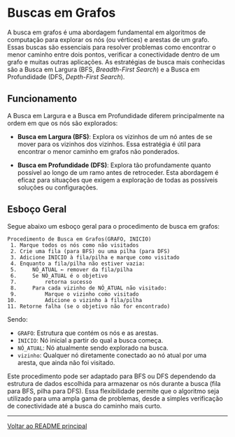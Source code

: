 # Buscas em Grafos

A busca em grafos é uma abordagem fundamental em algoritmos de computação para explorar os nós (ou vértices) e arestas de um grafo. Essas buscas são essenciais para resolver problemas como encontrar o menor caminho entre dois pontos, verificar a conectividade dentro de um grafo e muitas outras aplicações. As estratégias de busca mais conhecidas são a Busca em Largura (BFS, *Breadth-First Search*) e a Busca em Profundidade (DFS, *Depth-First Search*).

## Funcionamento

A Busca em Largura e a Busca em Profundidade diferem principalmente na ordem em que os nós são explorados:

- **Busca em Largura (BFS)**: Explora os vizinhos de um nó antes de se mover para os vizinhos dos vizinhos. Essa estratégia é útil para encontrar o menor caminho em grafos não ponderados.

- **Busca em Profundidade (DFS)**: Explora tão profundamente quanto possível ao longo de um ramo antes de retroceder. Esta abordagem é eficaz para situações que exigem a exploração de todas as possíveis soluções ou configurações.

## Esboço Geral

Segue abaixo um esboço geral para o procedimento de busca em grafos:

```
Procedimento de Busca em Grafos(GRAFO, INICIO)
 1. Marque todos os nós como não visitados
 2. Crie uma fila (para BFS) ou uma pilha (para DFS)
 3. Adicione INICIO à fila/pilha e marque como visitado
 4. Enquanto a fila/pilha não estiver vazia:
 5.     NÓ_ATUAL ← remover da fila/pilha
 6.     Se NÓ_ATUAL é o objetivo
 7.         retorna sucesso
 8.     Para cada vizinho de NÓ_ATUAL não visitado:
 9.         Marque o vizinho como visitado
10.         Adicione o vizinho à fila/pilha
11. Retorne falha (se o objetivo não for encontrado)
```

Sendo:
- `GRAFO`: Estrutura que contém os nós e as arestas.
- `INICIO`: Nó inicial a partir do qual a busca começa.
- `NÓ_ATUAL`: Nó atualmente sendo explorado na busca.
- `vizinho`: Qualquer nó diretamente conectado ao nó atual por uma aresta, que ainda não foi visitado.

Este procedimento pode ser adaptado para BFS ou DFS dependendo da estrutura de dados escolhida para armazenar os nós durante a busca (fila para BFS, pilha para DFS). Essa flexibilidade permite que o algoritmo seja utilizado para uma ampla gama de problemas, desde a simples verificação de conectividade até a busca do caminho mais curto.

---

[Voltar ao README principal](../../README.md)